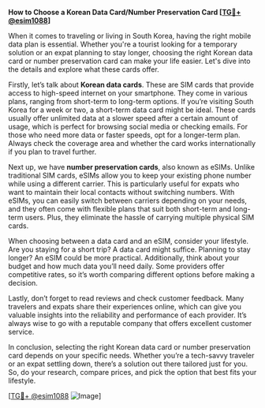 **How to Choose a Korean Data Card/Number Preservation Card [[TG💪+ @esim1088](https://t.me/s/esim1088)]**

When it comes to traveling or living in South Korea, having the right mobile data plan is essential. Whether you're a tourist looking for a temporary solution or an expat planning to stay longer, choosing the right Korean data card or number preservation card can make your life easier. Let's dive into the details and explore what these cards offer.

Firstly, let’s talk about **Korean data cards**. These are SIM cards that provide access to high-speed internet on your smartphone. They come in various plans, ranging from short-term to long-term options. If you’re visiting South Korea for a week or two, a short-term data card might be ideal. These cards usually offer unlimited data at a slower speed after a certain amount of usage, which is perfect for browsing social media or checking emails. For those who need more data or faster speeds, opt for a longer-term plan. Always check the coverage area and whether the card works internationally if you plan to travel further.

Next up, we have **number preservation cards**, also known as eSIMs. Unlike traditional SIM cards, eSIMs allow you to keep your existing phone number while using a different carrier. This is particularly useful for expats who want to maintain their local contacts without switching numbers. With eSIMs, you can easily switch between carriers depending on your needs, and they often come with flexible plans that suit both short-term and long-term users. Plus, they eliminate the hassle of carrying multiple physical SIM cards.

When choosing between a data card and an eSIM, consider your lifestyle. Are you staying for a short trip? A data card might suffice. Planning to stay longer? An eSIM could be more practical. Additionally, think about your budget and how much data you’ll need daily. Some providers offer competitive rates, so it’s worth comparing different options before making a decision.

Lastly, don’t forget to read reviews and check customer feedback. Many travelers and expats share their experiences online, which can give you valuable insights into the reliability and performance of each provider. It’s always wise to go with a reputable company that offers excellent customer service.

In conclusion, selecting the right Korean data card or number preservation card depends on your specific needs. Whether you’re a tech-savvy traveler or an expat settling down, there’s a solution out there tailored just for you. So, do your research, compare prices, and pick the option that best fits your lifestyle.

[[TG💪+ @esim1088](https://t.me/s/esim1088) ![Image](https://i.postimg.cc/Y0z9fWf4/image.png)]